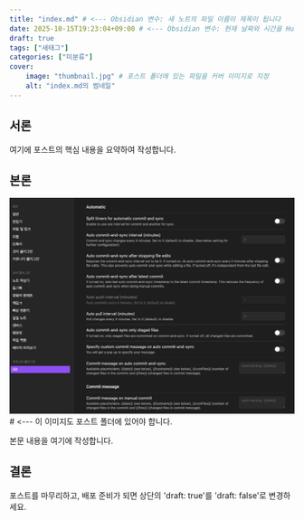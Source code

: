 ```yaml
---
title: "index.md" # <--- Obsidian 변수: 새 노트의 파일 이름이 제목이 됩니다
date: 2025-10-15T19:23:04+09:00 # <--- Obsidian 변수: 현재 날짜와 시간을 Hugo 형식으로 삽입
draft: true
tags: ["새태그"]
categories: ["미분류"]
cover:
    image: "thumbnail.jpg" # 포스트 폴더에 있는 파일을 커버 이미지로 지정
    alt: "index.md의 썸네일"
---
```


## 서론

여기에 포스트의 핵심 내용을 요약하여 작성합니다.

## 본론

![이미지](image1.jpg) # <--- 이 이미지도 포스트 폴더에 있어야 합니다.

본문 내용을 여기에 작성합니다.

## 결론

포스트를 마무리하고, 배포 준비가 되면 상단의 'draft: true'를 'draft: false'로 변경하세요.